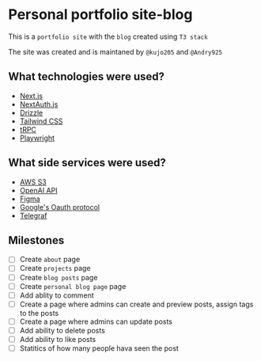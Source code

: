 # Personal portfolio site-blog

This is a `portfolio site` with the `blog` created using `T3 stack`

The site was created and is maintaned by `@kujo205` and `@Andry925`

## What technologies were used?

- [Next.js](https://nextjs.org)
- [NextAuth.js](https://next-auth.js.org)
- [Drizzle](https://orm.drizzle.team/)
- [Tailwind CSS](https://tailwindcss.com)
- [tRPC](https://trpc.io)
- [Playwright](https://playwright.dev/)


## What side services were used?

- [AWS S3](https://aws.amazon.com/s3/)
- [OpenAI API](https://platform.openai.com/docs/overview)
- [Figma](https://www.figma.com/)
- [Google's Oauth protocol](https://developers.google.com/identity/protocols/oauth2)
- [Telegraf](https://www.npmjs.com/package/telegraf)


## Milestones
- [ ] Create `about` page
- [ ] Create `projects` page
- [ ] Create `blog posts` page
- [ ] Create `personal blog page` page
- [ ] Add ablity to comment
- [ ] Create a page where admins can create and preview posts, assign tags to the posts
- [ ] Create a page where admins can update posts
- [ ] Add ability to delete posts
- [ ] Add ability to like posts
- [ ] Statitics of how many people hava seen the post
